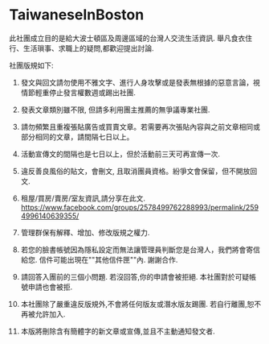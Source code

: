 # TaiwaneseInBoston

此社團成立目的是給大波士頓區及周邊區域的台灣人交流生活資訊. 舉凡食衣住行、生活瑣事、求職上的疑問,都歡迎提出討論. 

社團版規如下:

1. 發文與回文請勿使用不雅文字、進行人身攻擊或是發表無根據的惡意言論，視情節輕重停止發言權數週或踢出社團.

2. 發表文章類別雖不限, 但請多利用團主推薦的無爭議專業社團.

3. 請勿頻繁且重複張貼廣告或買賣文章。若需要再次張貼內容與之前文章相同或部分相同的文章，請間隔七日以上。

4. 活動宣傳文的間隔也是七日以上，但於活動前三天可再宣傳一次.

5. 違反善良風俗的貼文，會刪文, 且取消團員資格。紛爭文會保留，但不開放回文.

6. 租屋/買房/賣房/室友資訊,請分享在此文.
https://www.facebook.com/groups/2578499762288993/permalink/2594996140639355/

7. 管理群保有解釋、增加、修改版規之權力.

8. 若您的臉書帳號因為隱私設定而無法讓管理員判斷您是台灣人，我們將會寄信給您. 信件可能出現在""其他信件匣""內. 謝謝合作.

9. 請回答入團前的三個小問題. 若沒回答,你的申請會被拒絕. 本社團對於可疑帳號申請也會被拒.

10. 本社團除了嚴重違反版規外,不會將任何版友或潛水版友踢團. 若自行離團,恕不再被允許加入.

11. 本版將刪除含有簡體字的新文章或宣傳,並且不主動通知發文者.
